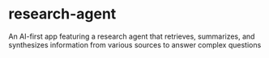 # research-agent
An AI-first app featuring a research agent that retrieves, summarizes, and synthesizes information from various sources to answer complex questions
